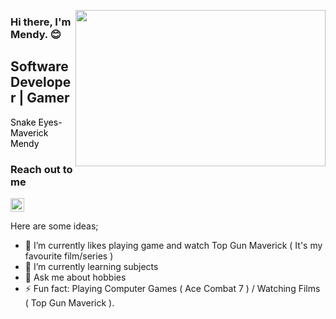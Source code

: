 <img src="https://media.giphy.com/media/24XQFuFr11KDGtNDT7/giphy.gif"
align="right" width="400" height="250">

### Hi there, I'm Mendy. :blush:

## Software Developer | Gamer

<font color="black"> Snake Eyes-Maverick Mendy </font>

### Reach out to me


[<img width="22" src="https://unpkg.com/simple-icons@v8/icons/discord.svg" align="left " />][discord]


[discord]: https://discord.gg/yQRUDqHu5A


Here are some ideas;

- 🔭 I’m currently likes playing game and watch Top Gun Maverick ( It's my favourite film/series ) 
- 🌱 I’m currently learning subjects
- 💬 Ask me about hobbies
- ⚡ Fun fact: Playing Computer Games ( Ace Combat 7 ) / Watching Films ( Top Gun Maverick ).
